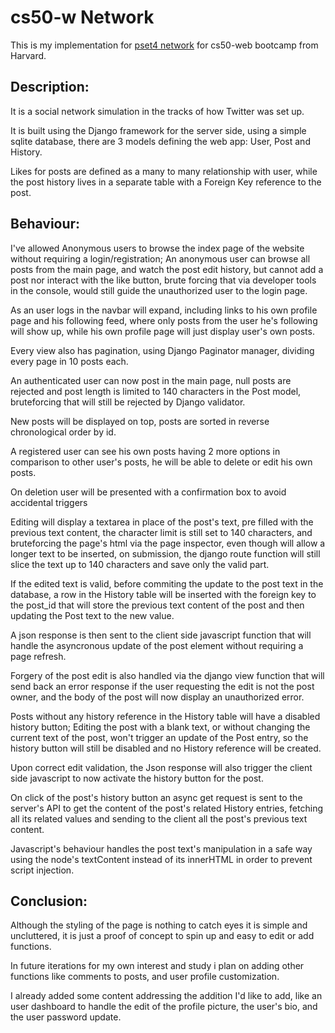 # cs50-w Network

This is my implementation for [pset4 network](https://cs50.harvard.edu/web/2020/projects/4/network/) for cs50-web bootcamp from Harvard.

## Description:

It is a social network simulation in the tracks of how Twitter was set up.

It is built using the Django framework for the server side, using a simple sqlite database, there are 3 models defining the web app: User, Post and History.

Likes for posts are defined as a many to many relationship with user, while the post history lives in a separate table with a Foreign Key reference to the post.

## Behaviour:

I've allowed Anonymous users to browse the index page of the website without requiring a login/registration;
An anonymous user can browse all posts from the main page, and watch the post edit history, but cannot add a post nor interact with the like button, brute forcing that via developer tools in the console, would still guide the unauthorized user to the login page.

As an user logs in the navbar will expand, including links to his own profile page and his following feed, where only posts from the user he's following will show up, while his own profile page will just display user's own posts.

Every view also has pagination, using Django Paginator manager, dividing every page in 10 posts each.

An authenticated user can now post in the main page, null posts are rejected and post length is limited to 140 characters in the Post model, bruteforcing that will still be rejected by Django validator.

New posts will be displayed on top, posts are sorted in reverse chronological order by id.

A registered user can see his own posts having 2 more options in comparison to other user's posts, he will be able to delete or edit his own posts.

On deletion user will be presented with a confirmation box to avoid accidental triggers

Editing will display a textarea in place of the post's text, pre filled with the previous text content, the character limit is still set to 140 characters, and bruteforcing the page's html via the page inspector, even though will allow a longer text to be inserted, on submission, the django route function will still slice the text up to 140 characters and save only the valid part.

If the edited text is valid, before commiting the update to the post text in the database, a row in the History table will be inserted with the foreign key to the post_id that will store the previous text content of the post and then updating the Post text to the new value.

A json response is then sent to the client side javascript function that will handle the asyncronous update of the post element without requiring a page refresh.

Forgery of the post edit is also handled via the django view function that will send back an error response if the user requesting the edit is not the post owner, and the body of the post will now display an unauthorized error.

Posts without any history reference in the History table will have a disabled history button;
Editing the post with a blank text, or without changing the current text of the post, won't trigger an update of the Post entry, so the history button will still be disabled and no History reference will be created.

Upon correct edit validation, the Json response will also trigger the client side javascript to now activate the history button for the post.

On click of the post's history button an async get request is sent to the server's API to get the content of the post's related History entries, fetching all its related values and sending to the client all the post's previous text content.

Javascript's behaviour handles the post text's manipulation in a safe way using the node's textContent instead of its innerHTML in order to prevent script injection.

## Conclusion:
Although the styling of the page is nothing to catch eyes it is simple and uncluttered, it is just a proof of concept to spin up and easy to edit or add functions.

In future iterations for my own interest and study i plan on adding other functions like comments to posts, and user profile customization.

I already added some content addressing the addition I'd like to add, like an user dashboard to handle the edit of the profile picture, the user's bio, and the user password update.
